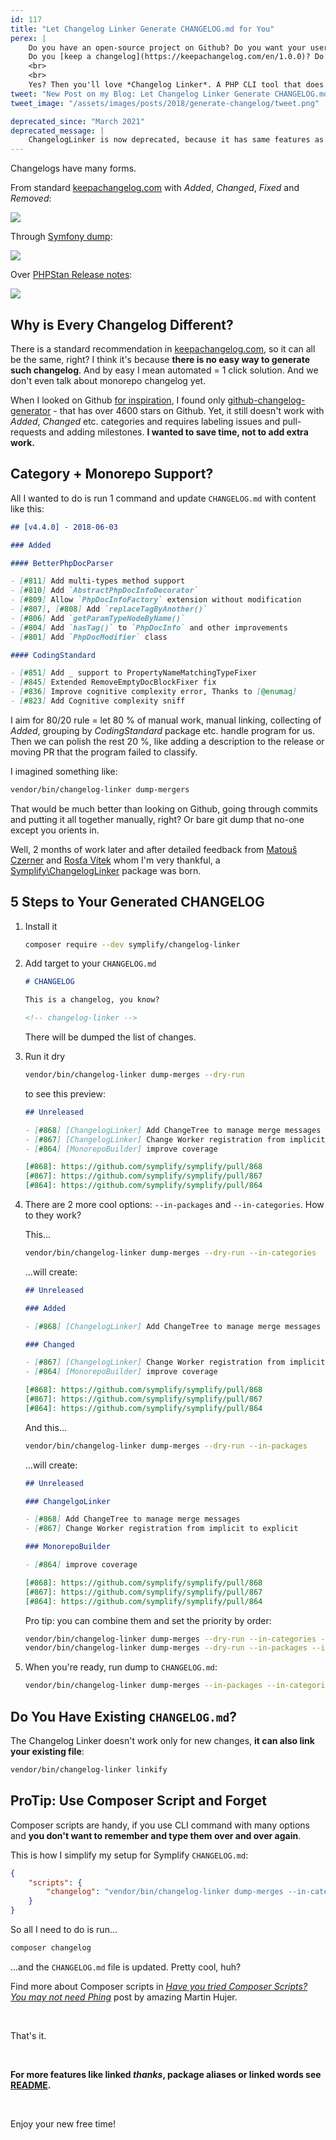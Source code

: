 ```yaml
---
id: 117
title: "Let Changelog Linker Generate CHANGELOG.md for You"
perex: |
    Do you have an open-source project on Github? Do you want your users to know about new features and changes without you writing posts about it?
    Do you [keep a changelog](https://keepachangelog.com/en/1.0.0)? Do you struggle with keeping it up-to-date and descriptive and with all the links to all merged pull-requests?
    <br>
    <br>
    Yes? Then you'll love *Changelog Linker*. A PHP CLI tool that does all this boring work for you.
tweet: "New Post on my Blog: Let Changelog Linker Generate CHANGELOG.md for You #github #keepachangelog #staylazy #markdown"
tweet_image: "/assets/images/posts/2018/generate-changelog/tweet.png"

deprecated_since: "March 2021"
deprecated_message: |
    ChangelogLinker is now deprecated, because it has same features as GitHub pull-request overview with no added value. See [this issue in detail](https://github.com/symplify/symplify/issues/3027). Use [lob/generate-changelog](https://github.com/lob/generate-changelog) or [github-changelog-generator](https://github.com/github-changelog-generator/github-changelog-generator) instead or better switch to **[GitHub releases](https://docs.github.com/en/github/administering-a-repository/managing-releases-in-a-repository)**.
---
```


Changelogs have many forms.

From standard [keepachangelog.com](https://keepachangelog.com/en/1.0.0) with *Added*, *Changed*, *Fixed* and *Removed*:

<img src="/assets/images/posts/2018/generate-changelog/keepachangelog.png" class="img-thumbnail">

Through [Symfony dump](https://raw.githubusercontent.com/symfony/symfony/master/CHANGELOG-4.1.md):

<img src="/assets/images/posts/2018/generate-changelog/symfony.png" class="img-thumbnail">

Over [PHPStan Release notes](https://github.com/phpstan/phpstan/releases/tag/0.10):

<img src="/assets/images/posts/2018/generate-changelog/phpstan.png" class="img-thumbnail">

## Why is Every Changelog Different?

There is a standard recommendation in [keepachangelog.com](https://keepachangelog.com/en/1.0.0), so it can all be the same, right?
I think it's because **there is no easy way to generate such changelog**. And by easy I mean automated = 1 click solution. And we don't even talk about monorepo changelog yet.

When I looked on Github [for inspiration](https://github.com/symplify/symplify/issues/841), I found only [github-changelog-generator](https://github.com/github-changelog-generator/github-changelog-generator) - that has over 4600 stars on Github. Yet, it still doesn't work with *Added*, *Changed* etc. categories and requires labeling issues and pull-requests and adding milestones. **I wanted to save time, not to add extra work.**

## Category + Monorepo Support?

All I wanted to do is run 1 command and update `CHANGELOG.md` with content like this:

```markdown
## [v4.4.0] - 2018-06-03

### Added

#### BetterPhpDocParser

- [#811] Add multi-types method support
- [#810] Add `AbstractPhpDocInfoDecorator`
- [#809] Allow `PhpDocInfoFactory` extension without modification
- [#807], [#808] Add `replaceTagByAnother()`
- [#806] Add `getParamTypeNodeByName()`
- [#804] Add `hasTag()` to `PhpDocInfo` and other improvements
- [#801] Add `PhpDocModifier` class

#### CodingStandard

- [#851] Add _ support to PropertyNameMatchingTypeFixer
- [#845] Extended RemoveEmptyDocBlockFixer fix
- [#836] Improve cognitive complexity error, Thanks to [@enumag]
- [#823] Add Cognitive complexity sniff
```

I aim for 80/20 rule = let 80 % of manual work, manual linking, collecting of *Added*, grouping by *CodingStandard* package etc. handle program for us. Then we can polish the rest 20 %, like adding a description to the release or moving PR that the program failed to classify.

I imagined something like:

```bash
vendor/bin/changelog-linker dump-mergers
```

That would be much better than looking on Github, going through commits and putting it all together manually, right? Or bare git dump that no-one except you orients in.

Well, 2 months of work later and after detailed feedback from [Matouš Czerner](https://github.com/MattCzerner) and [Rosťa Vítek](https://github.com/vitek-rostislav) whom I'm very thankful, a [Symplify\ChangelogLinker](https://github.com/symplify/changeloglinker) package was born.

## 5 Steps to Your Generated CHANGELOG

1. Install it

    ```bash
    composer require --dev symplify/changelog-linker
    ```

2. Add target to your `CHANGELOG.md`

    ```markdown
    # CHANGELOG

    This is a changelog, you know?

    <!-- changelog-linker -->
    ```

    There will be dumped the list of changes.

3. Run it dry

    ```bash
    vendor/bin/changelog-linker dump-merges --dry-run
    ```

    to see this preview:

    ```markdown
    ## Unreleased

    - [#868] [ChangelogLinker] Add ChangeTree to manage merge messages
    - [#867] [ChangelogLinker] Change Worker registration from implicit to explicit
    - [#864] [MonorepoBuilder] improve coverage

    [#868]: https://github.com/symplify/symplify/pull/868
    [#867]: https://github.com/symplify/symplify/pull/867
    [#864]: https://github.com/symplify/symplify/pull/864
    ```

4.  There are 2 more cool options: `--in-packages` and `--in-categories`. How to they work?

    This...

    ```bash
    vendor/bin/changelog-linker dump-merges --dry-run --in-categories
    ```

    ...will create:

    ```markdown
    ## Unreleased

    ### Added

    - [#868] [ChangelogLinker] Add ChangeTree to manage merge messages

    ### Changed

    - [#867] [ChangelogLinker] Change Worker registration from implicit to explicit
    - [#864] [MonorepoBuilder] improve coverage

    [#868]: https://github.com/symplify/symplify/pull/868
    [#867]: https://github.com/symplify/symplify/pull/867
    [#864]: https://github.com/symplify/symplify/pull/864
    ```

    And this...

    ```bash
    vendor/bin/changelog-linker dump-merges --dry-run --in-packages
    ```

    ...will create:

    ```markdown
    ## Unreleased

    ### ChangelgoLinker

    - [#868] Add ChangeTree to manage merge messages
    - [#867] Change Worker registration from implicit to explicit

    ### MonorepoBuilder

    - [#864] improve coverage

    [#868]: https://github.com/symplify/symplify/pull/868
    [#867]: https://github.com/symplify/symplify/pull/867
    [#864]: https://github.com/symplify/symplify/pull/864
    ```

    Pro tip: you can combine them and set the priority by order:

    ```bash
    vendor/bin/changelog-linker dump-merges --dry-run --in-categories --in-packages
    vendor/bin/changelog-linker dump-merges --dry-run --in-packages --in-categories
    ```

5. When you're ready, run dump to `CHANGELOG.md`:

    ```bash
    vendor/bin/changelog-linker dump-merges --in-packages --in-categories
    ```

## Do You Have Existing `CHANGELOG.md`?

The Changelog Linker doesn't work only for new changes, **it can also link your existing file**:

```bash
vendor/bin/changelog-linker linkify
```

## ProTip: Use Composer Script and Forget

Composer scripts are handy, if you use CLI command with many options and **you don't want to remember and type them over and over again**.

This is how I simplify my setup for Symplify `CHANGELOG.md`:

```json
{
    "scripts": {
        "changelog": "vendor/bin/changelog-linker dump-merges --in-categories --in-packages"
    }
}
```

So all I need to do is run...

```bash
composer changelog
```

...and the `CHANGELOG.md` file is updated. Pretty cool, huh?

Find more about Composer scripts in *[Have you tried Composer Scripts? You may not need Phing](https://blog.martinhujer.cz/have-you-tried-composer-scripts)* post by amazing Martin Hujer.

<br>

That's it.

<br>

**For more features like linked *thanks*, package aliases or linked words see [README](https://github.com/symplify/changeloglinker).**

<br>

Enjoy your new free time!
